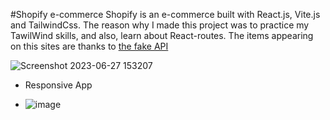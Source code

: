 #Shopify e-commerce
Shopify is an e-commerce built with React.js, Vite.js and TailwindCss. The reason why I made this project was to practice my TawilWind skills, and also, learn about React-routes. The items appearing on this sites are thanks to [the fake API](https://fakestoreapi.com/) 

![Screenshot 2023-06-27 153207](https://github.com/Juesgape/shopify/assets/97264721/c90ea07d-33d0-467d-93ee-8673abb59707)

- Responsive App

- ![image](https://github.com/Juesgape/shopify/assets/97264721/5b3407bb-f769-4f62-8009-14746dc15f92)

